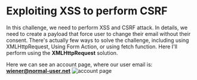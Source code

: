 # Exploiting XSS to perform CSRF

In this challenge, we need to perform XSS and CSRF attack. In details, we need to create a payload that force user to change their email without their consent. There's actually few ways to solve the challenge, including using XMLHttpRequest, Using Form Action, or using fetch function. Here I'll perform using the **XMLHttpRequest** solution.

Here we can see an account page, where our user email is: **wiener@normal-user.net**
<img alt="account page">
